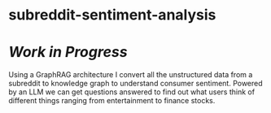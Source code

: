 # subreddit-sentiment-analysis
# *Work in Progress*

Using a GraphRAG architecture I convert all the unstructured data from a subreddit to knowledge graph to understand consumer sentiment. Powered by 
an LLM we can get questions answered to find out what users think of different things ranging from entertainment to finance stocks.
